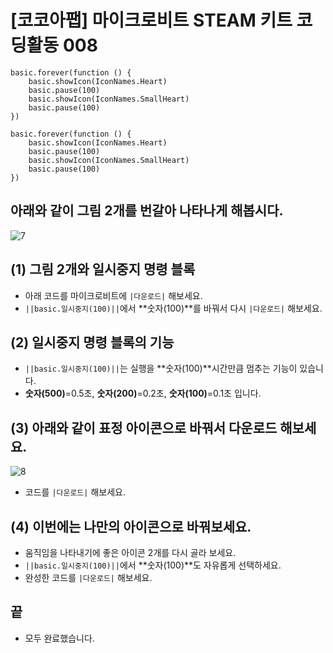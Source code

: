 # [코코아팹] 마이크로비트 STEAM 키트 코딩활동 008

```ghost
basic.forever(function () {
    basic.showIcon(IconNames.Heart)
    basic.pause(100)
    basic.showIcon(IconNames.SmallHeart)
    basic.pause(100)
})
```

```template
basic.forever(function () {
    basic.showIcon(IconNames.Heart)
    basic.pause(100)
    basic.showIcon(IconNames.SmallHeart)
    basic.pause(100)
})
```

## 아래와 같이 그림 2개를 번갈아 나타나게 해봅시다.
![7](https://github.com/kocoasolution/mytutorial/assets/170903760/7ab895a6-bab1-497e-a8b7-5d42f0780508)

## (1) 그림 2개와 일시중지 명령 블록
* 아래 코드를 마이크로비트에 ``|다운로드|`` 해보세요.
* ``||basic.일시중지(100)||``에서 **숫자(100)**를 바꿔서 다시 ``|다운로드|`` 해보세요.

## (2) 일시중지 명령 블록의 기능
* ``||basic.일시중지(100)||``는 실행을 **숫자(100)**시간만큼 멈추는 기능이 있습니다.
* **숫자(500)**=0.5초, **숫자(200)**=0.2초, **숫자(100)**=0.1초 입니다.

## (3) 아래와 같이 표정 아이콘으로 바꿔서 다운로드 해보세요.
![8](https://github.com/kocoasolution/mytutorial/assets/170903760/4c8ce97d-ac02-47eb-b7ed-9ca1f537bf0e)
*  코드를 ``|다운로드|`` 해보세요.

## (4) 이번에는 나만의 아이콘으로 바꿔보세요.
* 움직임을 나타내기에 좋은 아이콘 2개를 다시 골라 보세요.
* ``||basic.일시중지(100)||``에서 **숫자(100)**도 자유롭게 선택하세요.
* 완성한 코드를 ``|다운로드|`` 해보세요.

## 끝
* 모두 완료했습니다.
